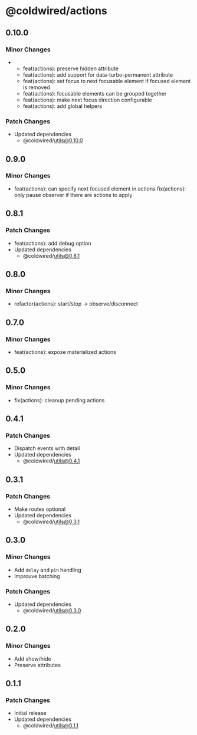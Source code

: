 # @coldwired/actions

## 0.10.0

### Minor Changes

- - feat(actions): preserve hidden attribute
  - feat(actions): add support for data-turbo-permanent attribute
  - feat(actions): set focus to next focusable element if focused element is removed
  - feat(actions): focusable elements can be grouped together
  - feat(actions): make next focus direction configurable
  - feat(actions): add global helpers

### Patch Changes

- Updated dependencies
  - @coldwired/utils@0.10.0

## 0.9.0

### Minor Changes

- feat(actions): can specify next focused element in actions
  fix(actions): only pause observer if there are actions to apply

## 0.8.1

### Patch Changes

- feat(actions): add debug option
- Updated dependencies
  - @coldwired/utils@0.8.1

## 0.8.0

### Minor Changes

- refactor(actions): start/stop -> observe/disconnect

## 0.7.0

### Minor Changes

- feat(actions): expose materialized actions

## 0.5.0

### Minor Changes

- fix(actions): cleanup pending actions

## 0.4.1

### Patch Changes

- Dispatch events with detail
- Updated dependencies
  - @coldwired/utils@0.4.1

## 0.3.1

### Patch Changes

- Make routes optional
- Updated dependencies
  - @coldwired/utils@0.3.1

## 0.3.0

### Minor Changes

- Add `delay` and `pin` handling
- Improuve batching

### Patch Changes

- Updated dependencies
  - @coldwired/utils@0.3.0

## 0.2.0

### Minor Changes

- Add show/hide
- Preserve attributes

## 0.1.1

### Patch Changes

- Initial release
- Updated dependencies
  - @coldwired/utils@0.1.1
